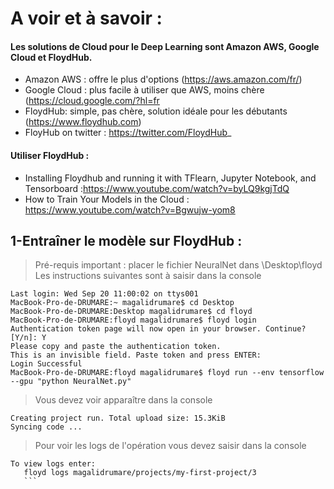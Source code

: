 # A voir et à savoir : 

#### Les solutions de Cloud pour le Deep Learning sont Amazon AWS, Google Cloud et FloydHub. 
* Amazon AWS : offre le plus d'options (https://aws.amazon.com/fr/)
* Google Cloud : plus facile à utiliser que AWS, moins chère (https://cloud.google.com/?hl=fr
* FloydHub: simple, pas chère, solution idéale pour les débutants (https://www.floydhub.com)
* FloyHub on twitter : https://twitter.com/FloydHub_


#### Utiliser FloydHub : 
* Installing Floydhub and running it with TFlearn, Jupyter Notebook, and Tensorboard :https://www.youtube.com/watch?v=byLQ9kgjTdQ
* How to Train Your Models in the Cloud : https://www.youtube.com/watch?v=Bgwujw-yom8


## 1-Entraîner le modèle sur FloydHub : 
> Pré-requis important : placer le fichier NeuralNet dans \Desktop\floyd
> Les instructions suivantes sont à saisir dans la console 
```
Last login: Wed Sep 20 11:00:02 on ttys001
MacBook-Pro-de-DRUMARE:~ magalidrumare$ cd Desktop
MacBook-Pro-de-DRUMARE:Desktop magalidrumare$ cd floyd
MacBook-Pro-de-DRUMARE:floyd magalidrumare$ floyd login
Authentication token page will now open in your browser. Continue? [Y/n]: Y
Please copy and paste the authentication token.
This is an invisible field. Paste token and press ENTER: 
Login Successful
MacBook-Pro-de-DRUMARE:floyd magalidrumare$ floyd run --env tensorflow --gpu "python NeuralNet.py"
```
> Vous devez voir apparaître dans la console 
```
Creating project run. Total upload size: 15.3KiB
Syncing code ...
```
> Pour voir les logs de l'opération vous devez saisir dans la console 
```
To view logs enter:
   floyd logs magalidrumare/projects/my-first-project/3
   ```
   



